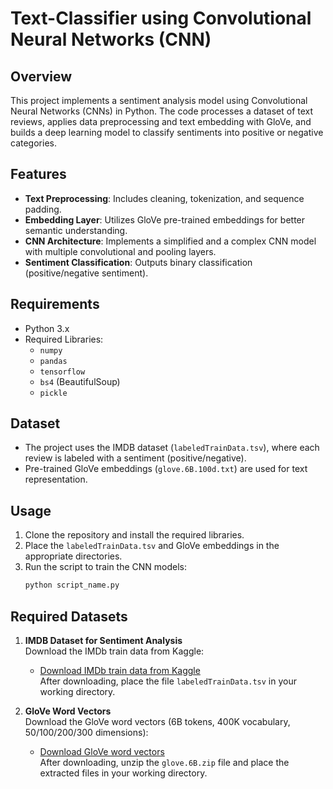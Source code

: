 # Text-Classifier using Convolutional Neural Networks (CNN)

## Overview
This project implements a sentiment analysis model using Convolutional Neural Networks (CNNs) in Python. The code processes a dataset of text reviews, applies data preprocessing and text embedding with GloVe, and builds a deep learning model to classify sentiments into positive or negative categories.


## Features
- **Text Preprocessing**: Includes cleaning, tokenization, and sequence padding.
- **Embedding Layer**: Utilizes GloVe pre-trained embeddings for better semantic understanding.
- **CNN Architecture**: Implements a simplified and a complex CNN model with multiple convolutional and pooling layers.
- **Sentiment Classification**: Outputs binary classification (positive/negative sentiment).


## Requirements
- Python 3.x
- Required Libraries: 
  - `numpy`
  - `pandas`
  - `tensorflow`
  - `bs4` (BeautifulSoup)
  - `pickle`


## Dataset
- The project uses the IMDB dataset (`labeledTrainData.tsv`), where each review is labeled with a sentiment (positive/negative).
- Pre-trained GloVe embeddings (`glove.6B.100d.txt`) are used for text representation.


## Usage
1. Clone the repository and install the required libraries.
2. Place the `labeledTrainData.tsv` and GloVe embeddings in the appropriate directories.
3. Run the script to train the CNN models:
   ```bash
   python script_name.py

## Required Datasets

1. **IMDB Dataset for Sentiment Analysis**  
   Download the IMDb train data from Kaggle:
   - [Download IMDb train data from Kaggle](https://www.kaggle.com/c/word2vec-nlp-tutorial/download/labeledTrainData.tsv)  
   After downloading, place the file `labeledTrainData.tsv` in your working directory.

2. **GloVe Word Vectors**  
   Download the GloVe word vectors (6B tokens, 400K vocabulary, 50/100/200/300 dimensions):
   - [Download GloVe word vectors](https://nlp.stanford.edu/data/glove.6B.zip)  
   After downloading, unzip the `glove.6B.zip` file and place the extracted files in your working directory.
